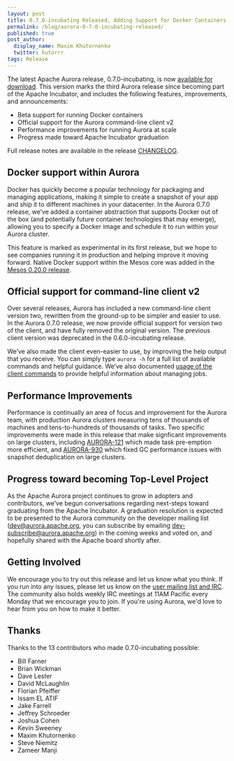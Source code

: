 ```yaml
---
layout: post
title: 0.7.0-incubating Released, Adding Support for Docker Containers
permalink: /blog/aurora-0-7-0-incubating-released/
published: true
post_author:
  display_name: Maxim Khutornenko
  twitter: hutorrr
tags: Release
---
```


The latest Apache Aurora release, 0.7.0-incubating, is now [available for download](http://aurora.apache.org/downloads/). This version marks the third Aurora release since becoming part of the Apache Incubator, and includes the following features, improvements, and announcements:

* Beta support for running Docker containers
* Official support for the Aurora command-line client v2
* Performance improvements for running Aurora at scale
* Progress made toward Apache Incubator graduation

Full release notes are available in the release [CHANGELOG](https://gitbox.apache.org/repos/asf?p=aurora.git&f=CHANGELOG&hb=refs/tags/rel/0.7.0-incubating).


## Docker support within Aurora

Docker has quickly become a popular technology for packaging and managing applications, making it simple to create a snapshot of your app and ship it to different machines in your datacenter. In the Aurora 0.7.0 release, we’ve added a container abstraction that supports Docker out of the box (and potentially future container technologies that may emerge), allowing you to specify a Docker image and schedule it to run within your Aurora cluster.

This feature is marked as experimental in its first release, but we hope to see companies running it in production and helping improve it moving forward. Native Docker support within the Mesos core was added in the [Mesos 0.20.0 release](http://mesos.apache.org/blog/mesos-0-20-0-released/).

## Official support for command-line client v2

Over several releases, Aurora has included a new command-line client version two, rewritten from the ground-up to be simpler and easier to use. In the Aurora 0.7.0 release, we now provide official support for version two of the client, and have fully removed the original version. The previous client version was deprecated in the 0.6.0-incubating release.

We’ve also made the client even-easier to use, by improving the help output that you receive. You can simply type `aurora -h` for a full list of available commands and helpful guidance. We’ve also documented [usage of the client commands](http://aurora.apache.org/documentation/0.7.0-incubating/client-commands/) to provide helpful information about managing jobs.

## Performance Improvements

Performance is continually an area of focus and improvement for the Aurora team, with production Aurora clusters measuring tens of thousands of machines and tens-to-hundreds of thousands of tasks. Two specific improvements were made in this release that make signficant improvements on large clusters, including [AURORA-121](https://issues.apache.org/jira/browse/AURORA-121) which made task pre-emption more efficient, and [AURORA-930](https://issues.apache.org/jira/browse/AURORA-930) which fixed GC performance issues with snapshot deduplication on large clusters.

## Progress toward becoming Top-Level Project

As the Apache Aurora project continues to grow in adopters and contributors, we’ve begun conversations regarding next-steps toward graduating from the Apache Incubator. A graduation resolution is expected to be presented to the Aurora community on the developer mailing list (dev@aurora.apache.org, you can subscribe by emailing dev-subscribe@aurora.apache.org) in the coming weeks and voted on, and hopefully shared with the Apache board shortly after.

## Getting Involved

We encourage you to try out this release and let us know what you think. If you run into any issues, please let us know on the [user mailing list and IRC](https://aurora.apache.org/community). The community also holds weekly IRC meetings at 11AM Pacific every Monday that we encourage you to join. If you're using Aurora, we'd love to hear from you on how to make it better.

## Thanks

Thanks to the 13 contributors who made 0.7.0-incubating possible:

* Bill Farner
* Brian Wickman
* Dave Lester
* David McLaughlin
* Florian Pfeiffer
* Issam EL ATIF
* Jake Farrell
* Jeffrey Schroeder
* Joshua Cohen
* Kevin Sweeney
* Maxim Khutornenko
* Steve Niemitz
* Zameer Manji

